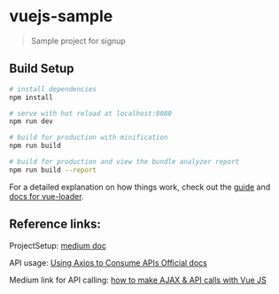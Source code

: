 # vuejs-sample

> Sample project for signup 

## Build Setup

``` bash
# install dependencies
npm install

# serve with hot reload at localhost:8080
npm run dev

# build for production with minification
npm run build

# build for production and view the bundle analyzer report
npm run build --report
```

For a detailed explanation on how things work, check out the [guide](http://vuejs-templates.github.io/webpack/) and [docs for vue-loader](http://vuejs.github.io/vue-loader).
## Reference links: 
ProjectSetup:  [medium doc](https://medium.com/codingthesmartway-com-blog/vue-js-2-quickstart-tutorial-2017-246195cfbdd2)

API usage: [Using Axios to Consume APIs Official docs](https://vuejs.org/v2/cookbook/using-axios-to-consume-apis.html)

Medium link for API calling: [how to make AJAX & API calls with Vue JS](https://itnext.io/anyway-heres-how-to-do-ajax-api-calls-with-vue-js-e71e57d5cf12)



